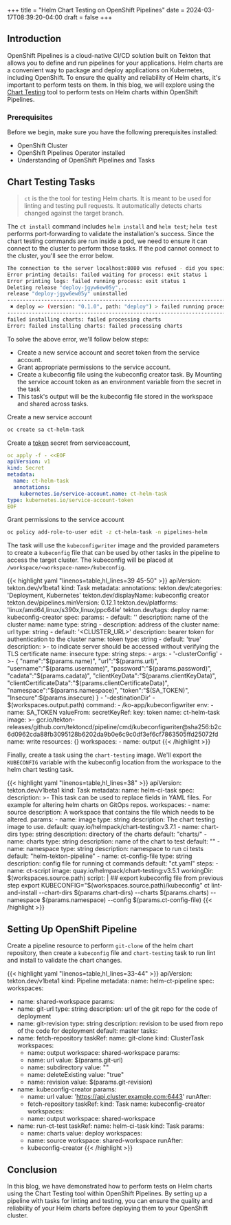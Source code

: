 +++
title = "Helm Chart Testing on OpenShift Pipelines"
date = 2024-03-17T08:39:20-04:00
draft = false
+++

## Introduction

OpenShift Pipelines is a cloud-native CI/CD solution built on Tekton that allows you to define and run pipelines for your applications. Helm charts are a convenient way to package and deploy applications on Kubernetes, including OpenShift. To ensure the quality and reliability of Helm charts, it's important to perform tests on them. In this blog, we will explore using the [Chart Testing](https://github.com/helm/chart-testing/tree/main) tool to perform tests on Helm charts within OpenShift Pipelines.

### Prerequisites

Before we begin, make sure you have the following prerequisites installed:

- OpenShift Cluster
- OpenShift Pipelines Operator installed
- Understanding of OpenShift Pipelines and Tasks

## Chart Testing Tasks

> `ct` is the the tool for testing Helm charts. It is meant to be used for linting and testing pull requests. It automatically detects charts changed against the target branch.

The `ct install` command includes `helm install` and `helm test`; `helm test` performs port-forwarding to validate the installation's success. Since the chart testing commands are run inside a pod, we need to ensure it can connect to the cluster to perform those tasks. If the pod cannot connect to the cluster, you'll see the error below.

```bash
The connection to the server localhost:8080 was refused - did you specify the right host or port?
Error printing details: failed waiting for process: exit status 1
Error printing logs: failed running process: exit status 1
Deleting release "deploy-jgyw6ew05y"...
release "deploy-jgyw6ew05y" uninstalled
------------------------------------------------------------------------------------------------------------------------
 ✖︎ deploy => (version: "0.1.0", path: "deploy") > failed running process: exit status 1
------------------------------------------------------------------------------------------------------------------------
failed installing charts: failed processing charts
Error: failed installing charts: failed processing charts
```

To solve the above error, we'll follow below steps:
- Create a new service account and secret token from the service account.
- Grant appropriate permissions to the service account.
- Create a kubeconfig file using the kubeconfig creator task. By Mounting the service account token as an environment variable from the secret in the task
- This task's output will be the kubeconfig file stored in the workspace and shared across tasks.

Create a new service account

```bash
oc create sa ct-helm-task
```

Create a [token](https://kubernetes.io/docs/tasks/configure-pod-container/configure-service-account/#manually-create-a-long-lived-api-token-for-a-serviceaccount) secret from serviceaccount, 

```yaml
oc apply -f - <<EOF
apiVersion: v1
kind: Secret
metadata:
  name: ct-helm-task
  annotations:
    kubernetes.io/service-account.name: ct-helm-task
type: kubernetes.io/service-account-token
EOF
```

Grant permissions to the service account

```bash
oc policy add-role-to-user edit -z ct-helm-task -n pipelines-helm
```

The task will use the `kubeconfigwriter` image and the provided parameters to create a `kubeconfig` file that can be used by other tasks in the pipeline to access the target cluster. The kubeconfig will be placed at `/workspace/<workspace-name>/kubeconfig`.

{{< highlight yaml "linenos=table,hl_lines=39 45-50" >}}
apiVersion: tekton.dev/v1beta1
kind: Task
metadata:
  annotations:
    tekton.dev/categories: 'Deployment, Kubernetes'
    tekton.dev/displayName: kubeconfig creator
    tekton.dev/pipelines.minVersion: 0.12.1
    tekton.dev/platforms: 'linux/amd64,linux/s390x,linux/ppc64le'
    tekton.dev/tags: deploy
  name: kubeconfig-creator
spec:
  params:
    - default: ''
      description: name of the cluster
      name: name
      type: string
    - description: address of the cluster
      name: url
      type: string
    - default: '<CLUSTER_URL>'
      description: bearer token for authentication to the cluster
      name: token
      type: string
    - default: 'true'
      description: >-
        to indicate server should be accessed without verifying the TLS
        certificate
      name: insecure
      type: string
  steps:
    - args:
        - '-clusterConfig'
        - >-
          { "name":"$(params.name)", "url":"$(params.url)",
          "username":"$(params.username)", "password":"$(params.password)",
          "cadata":"$(params.cadata)",
          "clientKeyData":"$(params.clientKeyData)",
          "clientCertificateData":"$(params.clientCertificateData)",
          "namespace":"$(params.namespace)", "token":"$(SA_TOKEN)",
          "Insecure":$(params.insecure) }
        - '-destinationDir'
        - $(workspaces.output.path)
      command:
        - /ko-app/kubeconfigwriter
      env:
        - name: SA_TOKEN
          valueFrom:
            secretKeyRef:
              key: token
              name: ct-helm-task
      image: >-
        gcr.io/tekton-releases/github.com/tektoncd/pipeline/cmd/kubeconfigwriter@sha256:b2c6d0962cda88fb3095128b6202da9b0e6c9c0df3ef6cf7863505ffd25072fd
      name: write
      resources: {}
  workspaces:
    - name: output
{{< /highlight >}}

Finally, create a task using the `chart-testing` image. We'll export the `KUBECONFIG` variable with the kubeconfig location from the workspace to the helm chart testing task.


{{< highlight yaml "linenos=table,hl_lines=38" >}}
apiVersion: tekton.dev/v1beta1
kind: Task
metadata:
  name: helm-ci-task
spec:
  description: >-
    This task can be used to replace fields in YAML files. For example for altering helm charts on GitOps repos.
  workspaces:
    - name: source
      description: A workspace that contains the file which needs to be altered.
  params:
    - name: image
      type: string
      description: The chart testing image to use.
      default: quay.io/helmpack/chart-testing:v3.7.1
    - name: chart-dirs
      type: string
      description: directory of the charts
      default: "charts/"
    - name: charts
      type: string
      description: name of the chart to test
      default: ""
    - name: namespace
      type: string
      description: namespace to run ci tests
      default: "helm-tekton-pipeline"
    - name: ct-config-file
      type: string
      description: config file for running ct commands
      default: "ct.yaml"
  steps:
    - name: ct-script
      image: quay.io/helmpack/chart-testing:v3.5.1
      workingDir: $(workspaces.source.path)
      script: |
        ## export kubeconfig file from previous step
        export KUBECONFIG="$(workspaces.source.path)/kubeconfig"
        ct lint-and-install --chart-dirs $(params.chart-dirs) --charts $(params.charts) --namespace $(params.namespace) --config $(params.ct-config-file)
{{< /highlight >}}

## Setting Up OpenShift Pipeline

Create a pipeline resource to perform `git-clone` of the helm chart repository, then create a `kubeconfig` file and `chart-testing` task to run lint and install to validate the chart changes.

{{< highlight yaml "linenos=table,hl_lines=33-44" >}}
apiVersion: tekton.dev/v1beta1
kind: Pipeline
metadata:
  name: helm-ct-pipeline
spec:
  workspaces:
  - name: shared-workspace
  params:
  - name: git-url
    type: string
    description: url of the git repo for the code of deployment
  - name: git-revision
    type: string
    description: revision to be used from repo of the code for deployment
    default: master
  tasks:
  - name: fetch-repository
    taskRef:
      name: git-clone
      kind: ClusterTask
    workspaces:
    - name: output
      workspace: shared-workspace
    params:
    - name: url
      value: $(params.git-url)
    - name: subdirectory
      value: ""
    - name: deleteExisting
      value: "true"
    - name: revision
      value: $(params.git-revision)
  - name: kubeconfig-creator
    params:
      - name: url
        value: 'https://api.cluster.example.com:6443'
    runAfter:
      - fetch-repository
    taskRef:
      kind: Task
      name: kubeconfig-creator
    workspaces:
      - name: output
        workspace: shared-workspace
  - name: run-ct-test
    taskRef:
      name: helm-ci-task
      kind: Task
    params:
    - name: charts
      value: deploy
    workspaces:
    - name: source
      workspace: shared-workspace
    runAfter:
    - kubeconfig-creator
{{< /highlight >}}

## Conclusion

In this blog, we have demonstrated how to perform tests on Helm charts using the Chart Testing tool within OpenShift Pipelines. By setting up a pipeline with tasks for linting and testing, you can ensure the quality and reliability of your Helm charts before deploying them to your OpenShift cluster.
